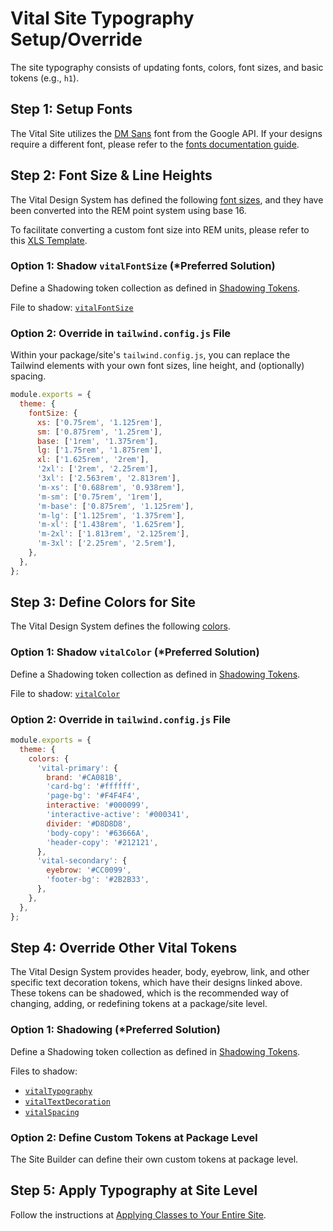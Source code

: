 # Vital Site Typography Setup/Override

The site typography consists of updating fonts, colors, font sizes, and basic tokens (e.g., `h1`).

## Step 1: Setup Fonts

The Vital Site utilizes the [DM Sans](https://fonts.google.com/specimen/DM+Sans ':target=_blank')
font from the Google API. If your designs require a different font, please refer to the [fonts
documentation guide](/Development/Guides/BuildingSites/Typography/Fonts).

## Step 2: Font Size & Line Heights

The Vital Design System has defined the following [font
sizes](https://zeroheight.com/98a659433/p/1195ae-typography-final/b/5108bf ':target=_blank'), and
they have been converted into the REM point system using base 16.

To facilitate converting a custom font size into REM units, please refer to this [XLS
Template](./assets/PXtoREMTemplate.xlsx).

### Option 1: Shadow `vitalFontSize` (*Preferred Solution)

Define a Shadowing token collection as defined in [Shadowing Tokens](/Development/Guides/Shadowing).

File to shadow:
[`vitalFontSize`](https://github.com/johnsonandjohnson/Bodiless-JS/blob/main/packages/vital-elements/src/components/FontSize/tokens/vitalFontSize.ts ':target=_blank')

### Option 2: Override in `tailwind.config.js` File

Within your package/site's `tailwind.config.js`, you can replace the Tailwind elements with
your own font sizes, line height, and (optionally) spacing.

```js
module.exports = {
  theme: {
    fontSize: {
      xs: ['0.75rem', '1.125rem'],
      sm: ['0.875rem', '1.25rem'],
      base: ['1rem', '1.375rem'],
      lg: ['1.75rem', '1.875rem'],
      xl: ['1.625rem', '2rem'],
      '2xl': ['2rem', '2.25rem'],
      '3xl': ['2.563rem', '2.813rem'],
      'm-xs': ['0.688rem', '0.938rem'],
      'm-sm': ['0.75rem', '1rem'],
      'm-base': ['0.875rem', '1.125rem'],
      'm-lg': ['1.125rem', '1.375rem'],
      'm-xl': ['1.438rem', '1.625rem'],
      'm-2xl': ['1.813rem', '2.125rem'],
      'm-3xl': ['2.25rem', '2.5rem'],
    },
  },
};
```

## Step 3: Define Colors for Site

The Vital Design System defines the following
[colors](https://zeroheight.com/98a659433/p/658354-colors-final ':target=_blank').

### Option 1: Shadow `vitalColor` (*Preferred Solution)

Define a Shadowing token collection as defined in [Shadowing Tokens](/Development/Guides/Shadowing).

File to shadow:
[`vitalColor`](https://github.com/johnsonandjohnson/Bodiless-JS/blob/main/packages/vital-elements/src/components/Color/tokens/vitalColor.ts ':target=_blank')

### Option 2: Override in `tailwind.config.js` File

```js
module.exports = {
  theme: {
    colors: {
      'vital-primary': {
        brand: '#CA081B',
        'card-bg': '#ffffff',
        'page-bg': '#F4F4F4',
        interactive: '#000099',
        'interactive-active': '#000341',
        divider: '#D8D8D8',
        'body-copy': '#63666A',
        'header-copy': '#212121',
      },
      'vital-secondary': {
        eyebrow: '#CC0099',
        'footer-bg': '#2B2B33',
      },
    },
  },
};
```

## Step 4: Override Other Vital Tokens

The Vital Design System provides header, body, eyebrow, link, and other specific text decoration
tokens, which have their designs linked above. These tokens can be shadowed, which is the
recommended way of changing, adding, or redefining tokens at a package/site level.

### Option 1: Shadowing (*Preferred Solution)

Define a Shadowing token collection as defined in [Shadowing Tokens](/Development/Guides/Shadowing).

Files to shadow:

- [`vitalTypography`](https://github.com/johnsonandjohnson/Bodiless-JS/blob/main/packages/vital-elements/src/components/Typography/tokens/vitalTypography.ts ':target=_blank')
- [`vitalTextDecoration`](https://github.com/johnsonandjohnson/Bodiless-JS/blob/main/packages/vital-elements/src/components/TextDecoration/tokens/vitalTextDecoration.ts ':target=_blank')
- [`vitalSpacing`](https://github.com/johnsonandjohnson/Bodiless-JS/blob/main/packages/vital-elements/src/components/Spacing/tokens/vitalSpacing.ts ':target=_blank')

### Option 2: Define Custom Tokens at Package Level

The Site Builder can define their own custom tokens at package level.

## Step 5: Apply Typography at Site Level

Follow the instructions at [Applying Classes to Your Entire
Site](/Development/Guides/BuildingSites/Typography/Typography#applying-classes-to-your-entire-site).
